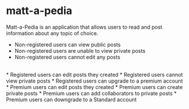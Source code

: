 # matt-a-pedia

Matt-a-Pedia is an application that allows users to read and post information about any topic of choice.

* Non-registered users can view public posts 
* Non-registered users are unable to view private posts 
* Non-registered users cannot edit any posts
<br>
* Registered users can edit posts they created
* Registered users cannot view private posts
* Registered users can upgrade to a premium account
<br>
* Premium users can edit posts they created
* Premium users can create private posts
* Premium users can add collaborators to private posts
* Premium users can downgrade to a Standard account
